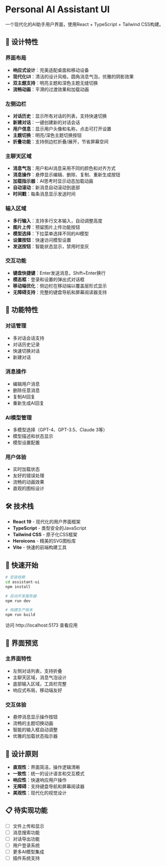 # Personal AI Assistant UI

一个现代化的AI助手用户界面，使用React + TypeScript + Tailwind CSS构建。

## 🎨 设计特性

### 界面布局
- **响应式设计**：完美适配桌面和移动设备
- **现代化UI**：清洁的设计风格，圆角消息气泡，优雅的阴影效果
- **双主题支持**：明亮主题和深色主题无缝切换
- **流畅动画**：平滑的过渡效果和加载动画

### 左侧边栏
- **对话历史**：显示所有对话的列表，支持快速切换
- **新建对话**：一键创建新的对话会话
- **用户信息**：显示用户头像和名称，点击可打开设置
- **主题切换**：明亮/深色主题切换按钮
- **折叠功能**：支持侧边栏折叠/展开，节省屏幕空间

### 主聊天区域
- **消息气泡**：用户和AI消息采用不同的颜色和对齐方式
- **消息操作**：悬停显示编辑、删除、复制、重新生成按钮
- **加载指示器**：AI思考时显示动态加载动画
- **自动滚动**：新消息自动滚动到底部
- **时间戳**：每条消息显示发送时间

### 输入区域
- **多行输入**：支持多行文本输入，自动调整高度
- **图片上传**：预留图片上传功能按钮
- **模型选择**：下拉菜单选择不同的AI模型
- **设置按钮**：快速访问模型设置
- **发送按钮**：智能状态显示，禁用时变灰

### 交互功能
- **键盘快捷键**：Enter发送消息，Shift+Enter换行
- **模态框**：登录和设置的弹出式对话框
- **移动端优化**：侧边栏在移动端以覆盖层形式显示
- **无障碍支持**：完整的键盘导航和屏幕阅读器支持

## 💬 功能特性

### 对话管理
- 多对话会话支持
- 对话历史记录
- 快速切换对话
- 新建对话

### 消息操作
- 编辑用户消息
- 删除任意消息
- 复制AI回复
- 重新生成AI回复

### AI模型管理
- 多模型选择（GPT-4、GPT-3.5、Claude 3等）
- 模型描述和状态显示
- 模型设置配置

### 用户体验
- 实时加载状态
- 友好的错误处理
- 流畅的动画效果
- 直观的图标设计

## 🛠 技术栈

- **React 19** - 现代化的用户界面框架
- **TypeScript** - 类型安全的JavaScript
- **Tailwind CSS** - 原子化CSS框架
- **Heroicons** - 精美的SVG图标库
- **Vite** - 快速的前端构建工具

## 🚀 快速开始

```bash
# 安装依赖
cd assistant-ui
npm install

# 启动开发服务器
npm run dev

# 构建生产版本
npm run build
```

访问 http://localhost:5173 查看应用

## 📱 界面预览

### 主界面特性
- 左侧对话列表，支持折叠
- 主聊天区域，消息气泡设计
- 底部输入区域，工具栏完整
- 响应式布局，移动端友好

### 交互体验
- 悬停消息显示操作按钮
- 流畅的主题切换动画
- 智能的输入框自动调整
- 优雅的加载状态指示器

## 🎯 设计原则

- **直观性**：界面简洁，操作逻辑清晰
- **一致性**：统一的设计语言和交互模式
- **响应性**：快速响应用户操作
- **无障碍**：支持键盘导航和屏幕阅读器
- **美观性**：现代化的视觉设计

## 📋 待实现功能

- [ ] 文件上传和显示
- [ ] 消息搜索功能
- [ ] 对话导出功能
- [ ] 用户登录系统
- [ ] 更多AI模型集成
- [ ] 插件系统支持